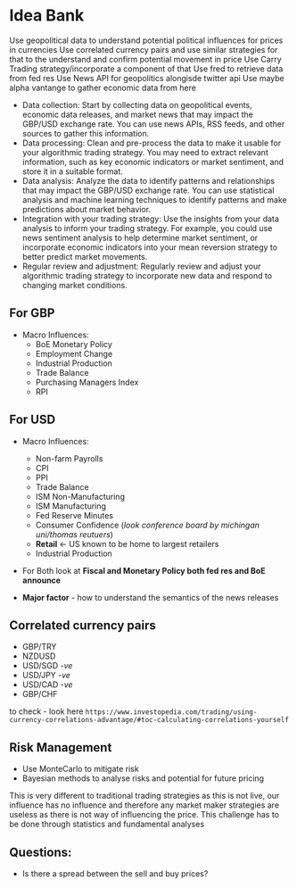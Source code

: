 # Idea Bank

Use geopolitical data to understand potential political influences for prices in currencies
Use correlated currency pairs and use similar strategies for that to the understand and confirm potential movement in price
Use Carry Trading strategy/incorporate a component of that
Use fred to retrieve data from fed res
Use News API for geopolitics alongisde twitter api
Use maybe alpha vantange to gather economic data from here

- Data collection: Start by collecting data on geopolitical events, economic data releases, and market news that may impact the GBP/USD exchange rate. You can use news APIs, RSS feeds, and other sources to gather this information.
- Data processing: Clean and pre-process the data to make it usable for your algorithmic trading strategy. You may need to extract relevant information, such as key economic indicators or market sentiment, and store it in a suitable format.
- Data analysis: Analyze the data to identify patterns and relationships that may impact the GBP/USD exchange rate. You can use statistical analysis and machine learning techniques to identify patterns and make predictions about market behavior.
- Integration with your trading strategy: Use the insights from your data analysis to inform your trading strategy. For example, you could use news sentiment analysis to help determine market sentiment, or incorporate economic indicators into your mean reversion strategy to better predict market movements.
- Regular review and adjustment: Regularly review and adjust your algorithmic trading strategy to incorporate new data and respond to changing market conditions.

## For GBP

- Macro Influences:
    - BoE Monetary Policy
    - Employment Change
    - Industrial Production
    - Trade Balance
    - Purchasing Managers Index
    - RPI


## For USD

- Macro Influences:
    - Non-farm Payrolls
    - CPI
    - PPI
    - Trade Balance
    - ISM Non-Manufacturing
    - ISM Manufacturing
    - Fed Reserve Minutes 
    - Consumer Confidence (*look conference board by michingan uni/thomas reutuers*)
    - **Retail** <- US known to be home to largest retailers
    - Industrial Production

- For Both look at **Fiscal and Monetary Policy both fed res and BoE announce**
- **Major factor** - how to understand the semantics of the news releases

## Correlated currency pairs

- GBP/TRY
- NZDUSD
- USD/SGD *-ve*
- USD/JPY *-ve*
- USD/CAD *-ve*
- GBP/CHF

to check - look here `https://www.investopedia.com/trading/using-currency-correlations-advantage/#toc-calculating-correlations-yourself`

## Risk Management

- Use MonteCarlo to mitigate risk
- Bayesian methods to analyse risks and potential for future pricing

This is very different to traditional trading strategies as this is not live, our influence has no influence and therefore any market maker strategies are useless as there is not way of influencing the price.
This challenge has to be done through statistics and fundamental analyses 


## Questions:

- Is there a spread between the sell and buy prices?
